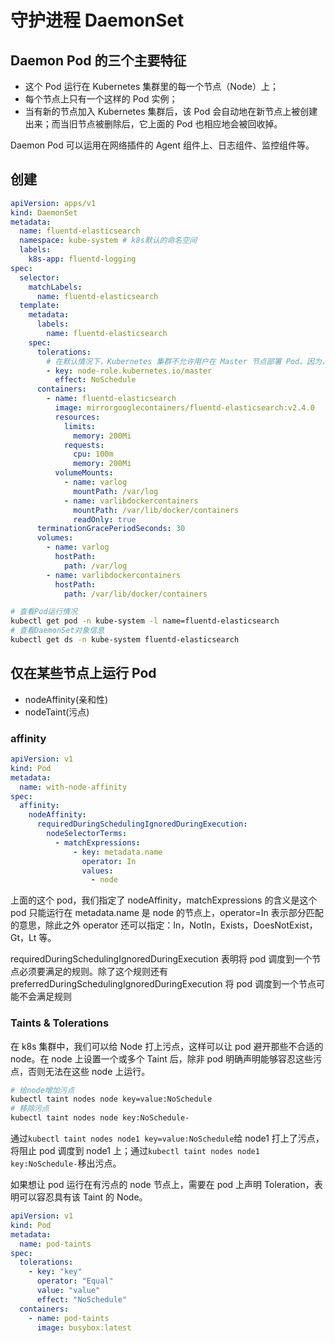 # 守护进程 DaemonSet

## Daemon Pod 的三个主要特征

- 这个 Pod 运行在 Kubernetes 集群里的每一个节点（Node）上；
- 每个节点上只有一个这样的 Pod 实例；
- 当有新的节点加入 Kubernetes 集群后，该 Pod 会自动地在新节点上被创建出来；而当旧节点被删除后，它上面的 Pod 也相应地会被回收掉。

Daemon Pod 可以运用在网络插件的 Agent 组件上、日志组件、监控组件等。

## 创建

```yml
apiVersion: apps/v1
kind: DaemonSet
metadata:
  name: fluentd-elasticsearch
  namespace: kube-system # k8s默认的命名空间
  labels:
    k8s-app: fluentd-logging
spec:
  selector:
    matchLabels:
      name: fluentd-elasticsearch
  template:
    metadata:
      labels:
        name: fluentd-elasticsearch
    spec:
      tolerations:
        # 在默认情况下，Kubernetes 集群不允许用户在 Master 节点部署 Pod。因为，Master 节点默认携带了一个叫作node-role.kubernetes.io/master的“污点”taint。所以，为了能在 Master 节点上部署 DaemonSet 的 Pod，我就必须让这个 Pod“容忍”这个“污点”。
        - key: node-role.kubernetes.io/master
          effect: NoSchedule
      containers:
        - name: fluentd-elasticsearch
          image: mirrorgooglecontainers/fluentd-elasticsearch:v2.4.0
          resources:
            limits:
              memory: 200Mi
            requests:
              cpu: 100m
              memory: 200Mi
          volumeMounts:
            - name: varlog
              mountPath: /var/log
            - name: varlibdockercontainers
              mountPath: /var/lib/docker/containers
              readOnly: true
      terminationGracePeriodSeconds: 30
      volumes:
        - name: varlog
          hostPath:
            path: /var/log
        - name: varlibdockercontainers
          hostPath:
            path: /var/lib/docker/containers
```

```sh
# 查看Pod运行情况
kubectl get pod -n kube-system -l name=fluentd-elasticsearch
# 查看DaemonSet对象信息
kubectl get ds -n kube-system fluentd-elasticsearch
```

## 仅在某些节点上运行 Pod

- nodeAffinity(亲和性)
- nodeTaint(污点)

### affinity

```yml
apiVersion: v1
kind: Pod
metadata:
  name: with-node-affinity
spec:
  affinity:
    nodeAffinity:
      requiredDuringSchedulingIgnoredDuringExecution:
        nodeSelectorTerms:
          - matchExpressions:
              - key: metadata.name
                operator: In
                values:
                  - node
```

上面的这个 pod，我们指定了 nodeAffinity，matchExpressions 的含义是这个 pod 只能运行在 metadata.name 是 node 的节点上，operator=In 表示部分匹配的意思，除此之外 operator 还可以指定：In，NotIn，Exists，DoesNotExist，Gt，Lt 等。

requiredDuringSchedulingIgnoredDuringExecution 表明将 pod 调度到一个节点必须要满足的规则。除了这个规则还有 preferredDuringSchedulingIgnoredDuringExecution 将 pod 调度到一个节点可能不会满足规则

### Taints & Tolerations

在 k8s 集群中，我们可以给 Node 打上污点，这样可以让 pod 避开那些不合适的 node。在 node 上设置一个或多个 Taint 后，除非 pod 明确声明能够容忍这些污点，否则无法在这些 node 上运行。

```sh
# 给node增加污点
kubectl taint nodes node key=value:NoSchedule
# 移除污点
kubectl taint nodes node key:NoSchedule-
```

通过`kubectl taint nodes node1 key=value:NoSchedule`给 node1 打上了污点，将阻止 pod 调度到 node1 上；通过`kubectl taint nodes node1 key:NoSchedule-`移出污点。

如果想让 pod 运行在有污点的 node 节点上，需要在 pod 上声明 Toleration，表明可以容忍具有该 Taint 的 Node。

```yml
apiVersion: v1
kind: Pod
metadata:
  name: pod-taints
spec:
  tolerations:
    - key: "key"
      operator: "Equal"
      value: "value"
      effect: "NoSchedule"
  containers:
    - name: pod-taints
      image: busybox:latest
```
